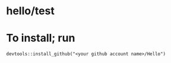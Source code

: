 # hello/test
# To install; run
```{r}
devtools::install_github("<your github account name>/Hello")
```
